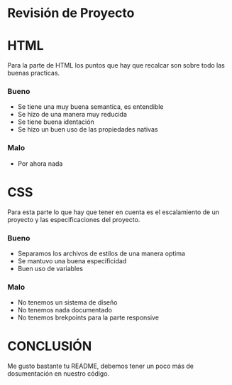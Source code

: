 


# Revisión de Proyecto 


# HTML

Para la parte de HTML los puntos que hay que recalcar son sobre todo las buenas practicas.

###  Bueno

- Se tiene una muy buena semantica, es entendible
- Se hizo de una manera muy reducida 
- Se tiene buena identación
- Se hizo un buen uso de las propiedades nativas

### Malo

- Por ahora nada

# CSS

Para esta parte lo que hay que tener en cuenta es el escalamiento de un proyecto y las especificaciones del proyecto.

### Bueno

- Separamos los archivos de estilos de una manera optima
- Se mantuvo una buena especificidad
- Buen uso de variables

### Malo

- No tenemos un sistema de diseño
- No tenemos nada documentado
- No tenemos brekpoints para la parte responsive



# CONCLUSIÓN

Me gusto bastante tu README, debemos tener un poco más de dosumentación en nuestro código.
